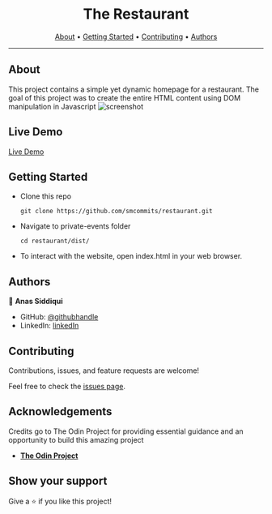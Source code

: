 <h1 align="center">
  
</h1>

<h1 align="center">The Restaurant</h1>
      
<p align="center">
  <a href="#about">About</a> •
  <a href="#getting-started">Getting Started</a> •
  <a href="#contributing">Contributing</a> •
  <a href="#authors">Authors</a>
</p>

---

## About
This project contains a simple yet dynamic homepage for a restaurant. The goal of this project was to create the entire HTML content using DOM manipulation in Javascript
![screenshot](./screenshot.png)

## Live Demo
[Live Demo](https://smcommits.github.io/restaurant/)

## Getting Started

* Clone this repo
    ```
    git clone https://github.com/smcommits/restaurant.git
    ```
* Navigate to private-events folder
    ```
    cd restaurant/dist/
    ```
* To interact with the website, open index.html in your web browser.

## Authors

👤 **Anas Siddiqui**
  - GitHub: [@githubhandle](https://github.com/smcommits)
  - LinkedIn: [linkedIn](https://linkedin.com/in/sm-anas)


## Contributing

Contributions, issues, and feature requests are welcome!

Feel free to check the [issues page](https://github.com/smcommits/private-events/issues).


## Acknowledgements

Credits go to The Odin Project for providing essential guidance and an opportunity to build this amazing project
  - [**The Odin Project**](https://www.theodinproject.com/home)

## Show your support

Give a ⭐️ if you like this project!









